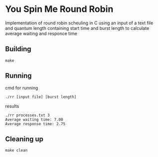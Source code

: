 # You Spin Me Round Robin

Implementation of round robin scheuling in C using an input of a text file and quantum length containing start time and burst length to calculate average waiting and responce time 

## Building

```shell
make
```

## Running

cmd for running
```shell
./rr [input file] [burst length]
```

results 
```shell
./rr processes.txt 3
Average waiting time: 7.00
Average response time: 2.75

```

## Cleaning up

```shell
make clean
```
